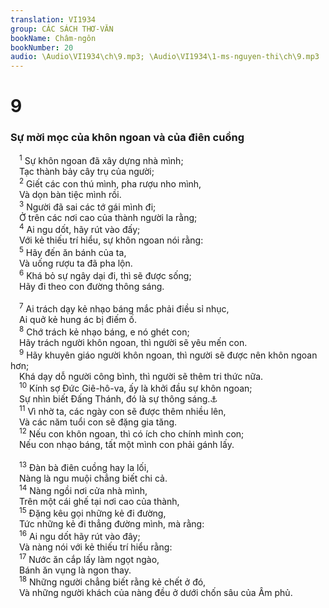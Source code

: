 ```yaml
---
translation: VI1934
group: CÁC SÁCH THƠ-VĂN
bookName: Châm-ngôn 
bookNumber: 20
audio: \Audio\VI1934\ch\9.mp3; \Audio\VI1934\1-ms-nguyen-thi\ch\9.mp3
---
```


<div class="title"><h1>9</h1><h3>Sự mời mọc của khôn ngoan và của điên cuồng</h3></div>
<span class="verse ch_9_1"> <sup>1</sup> Sự khôn ngoan đã xây dựng nhà mình; <br/> Tạc thành bảy cây trụ của người; <br/></span>
<span class="verse ch_9_2"> <sup>2</sup> Giết các con thú mình, pha rượu nho mình, <br/> Và dọn bàn tiệc mình rồi. <br/></span>
<span class="verse ch_9_3"> <sup>3</sup> Người đã sai các tớ gái mình đi; <br/> Ở trên các nơi cao của thành người la rằng; <br/></span>
<span class="verse ch_9_4"> <sup>4</sup> Ai ngu dốt, hãy rút vào đấy; <br/> Với kẻ thiếu trí hiểu, sự khôn ngoan nói rằng: <br/></span>
<span class="verse ch_9_5"> <sup>5</sup> Hãy đến ăn bánh của ta, <br/> Và uống rượu ta đã pha lộn. <br/></span>
<span class="verse ch_9_6"> <sup>6</sup> Khá bỏ sự ngây dại đi, thì sẽ được sống; <br/> Hãy đi theo con đường thông sáng. <br/> <br/></span>
<span class="verse ch_9_7"> <sup>7</sup> Ai trách dạy kẻ nhạo báng mắc phải điều sỉ nhục, <br/> Ai quở kẻ hung ác bị điếm ố. <br/></span>
<span class="verse ch_9_8"> <sup>8</sup> Chớ trách kẻ nhạo báng, e nó ghét con; <br/> Hãy trách người khôn ngoan, thì người sẽ yêu mến con. <br/></span>
<span class="verse ch_9_9"> <sup>9</sup> Hãy khuyên giáo người khôn ngoan, thì người sẽ được nên khôn ngoan hơn; <br/> Khá dạy dỗ người công bình, thì người sẽ thêm tri thức nữa. <br/></span>
<span class="verse ch_9_10"> <sup>10</sup> Kính sợ Đức Giê-hô-va, ấy là khởi đầu sự khôn ngoan; <br/> Sự nhìn biết Đấng Thánh, đó là sự thông sáng.<a data-toggle="tooltip" data-placement="bottom" title="Giop 28:28; Thi 111:10; Ch 1:7">⚓</a><br/></span>
<span class="verse ch_9_11"> <sup>11</sup> Vì nhờ ta, các ngày con sẽ được thêm nhiều lên, <br/> Và các năm tuổi con sẽ đặng gia tăng. <br/></span>
<span class="verse ch_9_12"> <sup>12</sup> Nếu con khôn ngoan, thì có ích cho chính mình con; <br/> Nếu con nhạo báng, tất một mình con phải gánh lấy. <br/> <br/></span>
<span class="verse ch_9_13"> <sup>13</sup> Đàn bà điên cuồng hay la lối, <br/> Nàng là ngu muội chẳng biết chi cả. <br/></span>
<span class="verse ch_9_14"> <sup>14</sup> Nàng ngồi nơi cửa nhà mình, <br/> Trên một cái ghế tại nơi cao của thành, <br/></span>
<span class="verse ch_9_15"> <sup>15</sup> Đặng kêu gọi những kẻ đi đường, <br/> Tức những kẻ đi thẳng đường mình, mà rằng: <br/></span>
<span class="verse ch_9_16"> <sup>16</sup> Ai ngu dốt hãy rút vào đây; <br/> Và nàng nói với kẻ thiếu trí hiểu rằng: <br/></span>
<span class="verse ch_9_17"> <sup>17</sup> Nước ăn cắp lấy làm ngọt ngào, <br/> Bánh ăn vụng là ngon thay. <br/></span>
<span class="verse ch_9_18"> <sup>18</sup> Những người chẳng biết rằng kẻ chết ở đó, <br/> Và những người khách của nàng đều ở dưới chốn sâu của Âm phủ. <br/></span>
